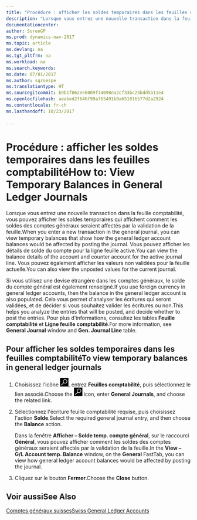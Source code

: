 ```yaml
---
title: "Procédure : afficher les soldes temporaires dans les feuilles comptabilité"
description: "Lorsque vous entrez une nouvelle transaction dans la feuille comptabilité, vous pouvez afficher les soldes temporaires qui affichent comment les soldes des comptes généraux seraient affectés par la validation de la feuille. Vous pouvez afficher les détails de solde du compte pour la ligne feuille active. Vous pouvez également afficher les valeurs non validées pour la feuille actuelle."
documentationcenter: 
author: SorenGP
ms.prod: dynamics-nav-2017
ms.topic: article
ms.devlang: na
ms.tgt_pltfrm: na
ms.workload: na
ms.search.keywords: 
ms.date: 07/01/2017
ms.author: sgroespe
ms.translationtype: HT
ms.sourcegitcommit: b9b1f062ee6009f34698ea2cf33bc25bdd5b11e4
ms.openlocfilehash: aeabed2f646f99a765491b0a651016577d2a2924
ms.contentlocale: fr-ch
ms.lasthandoff: 10/23/2017

---
```

# <a name="how-to-view-temporary-balances-in-general-ledger-journals"></a><span data-ttu-id="5d245-105">Procédure : afficher les soldes temporaires dans les feuilles comptabilité</span><span class="sxs-lookup"><span data-stu-id="5d245-105">How to: View Temporary Balances in General Ledger Journals</span></span>
<span data-ttu-id="5d245-106">Lorsque vous entrez une nouvelle transaction dans la feuille comptabilité, vous pouvez afficher les soldes temporaires qui affichent comment les soldes des comptes généraux seraient affectés par la validation de la feuille.</span><span class="sxs-lookup"><span data-stu-id="5d245-106">When you enter a new transaction in the general journal, you can view temporary balances that show how the general ledger account balances would be affected by posting the journal.</span></span> <span data-ttu-id="5d245-107">Vous pouvez afficher les détails de solde du compte pour la ligne feuille active.</span><span class="sxs-lookup"><span data-stu-id="5d245-107">You can view the balance details of the account and counter account for the active journal line.</span></span> <span data-ttu-id="5d245-108">Vous pouvez également afficher les valeurs non validées pour la feuille actuelle.</span><span class="sxs-lookup"><span data-stu-id="5d245-108">You can also view the unposted values for the current journal.</span></span>  

<span data-ttu-id="5d245-109">Si vous utilisez une devise étrangère dans les comptes généraux, le solde du compte général est également renseigné.</span><span class="sxs-lookup"><span data-stu-id="5d245-109">If you use foreign currency in general ledger accounts, then the balance in the general ledger account is also populated.</span></span> <span data-ttu-id="5d245-110">Cela vous permet d'analyser les écritures qui seront validées, et de décider si vous souhaitez valider les écritures ou non.</span><span class="sxs-lookup"><span data-stu-id="5d245-110">This helps you analyze the entries that will be posted, and decide whether to post the entries.</span></span> <span data-ttu-id="5d245-111">Pour plus d'informations, consultez les tables **Feuille comptabilité** et **Ligne feuille comptabilité**.</span><span class="sxs-lookup"><span data-stu-id="5d245-111">For more information, see **General Journal** window and **Gen. Journal Line** table.</span></span>  

## <a name="to-view-temporary-balances-in-general-ledger-journals"></a><span data-ttu-id="5d245-112">Pour afficher les soldes temporaires dans les feuilles comptabilité</span><span class="sxs-lookup"><span data-stu-id="5d245-112">To view temporary balances in general ledger journals</span></span>  

1.  <span data-ttu-id="5d245-113">Choisissez l'icône ![Page ou état pour la recherche](../../media/ui-search/search_small.png "icône Page ou état pour la recherche"), entrez **Feuilles comptabilité**, puis sélectionnez le lien associé.</span><span class="sxs-lookup"><span data-stu-id="5d245-113">Choose the ![Search for Page or Report](../../media/ui-search/search_small.png "Search for Page or Report icon") icon, enter **General Journals**, and choose the related link.</span></span>  
2.  <span data-ttu-id="5d245-114">Sélectionnez l'écriture feuille comptabilité requise, puis choisissez l'action **Solde**.</span><span class="sxs-lookup"><span data-stu-id="5d245-114">Select the required general journal entry, and then choose the **Balance** action.</span></span>  

    <span data-ttu-id="5d245-115">Dans la fenêtre **Afficher – Solde temp. compte général**, sur le raccourci **Général**, vous pouvez afficher comment les soldes des comptes généraux seraient affectés par la validation de la feuille.</span><span class="sxs-lookup"><span data-stu-id="5d245-115">In the **View – G/L Account temp. Balance** window, on the **General** FastTab, you can view how general ledger account balances would be affected by posting the journal.</span></span>  

3.  <span data-ttu-id="5d245-116">Cliquez sur le bouton **Fermer**.</span><span class="sxs-lookup"><span data-stu-id="5d245-116">Choose the **Close** button.</span></span>  

## <a name="see-also"></a><span data-ttu-id="5d245-117">Voir aussi</span><span class="sxs-lookup"><span data-stu-id="5d245-117">See Also</span></span>  
 [<span data-ttu-id="5d245-118">Comptes généraux suisses</span><span class="sxs-lookup"><span data-stu-id="5d245-118">Swiss General Ledger Accounts</span></span>](swiss-general-ledger-accounts.md)

